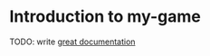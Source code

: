 # Introduction to my-game

TODO: write [great documentation](http://jacobian.org/writing/what-to-write/)
